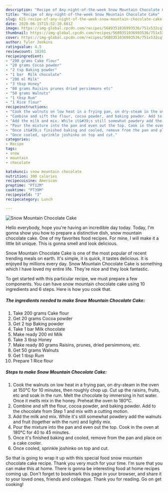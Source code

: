 ```yaml
---
description: "Recipe of Any-night-of-the-week Snow Mountain Chocolate Cake"
title: "Recipe of Any-night-of-the-week Snow Mountain Chocolate Cake"
slug: 621-recipe-of-any-night-of-the-week-snow-mountain-chocolate-cake
date: 2020-06-15T15:52:10.681Z
image: https://img-global.cpcdn.com/recipes/5689351036993536/751x532cq70/snow-mountain-chocolate-cake-recipe-main-photo.jpg
thumbnail: https://img-global.cpcdn.com/recipes/5689351036993536/751x532cq70/snow-mountain-chocolate-cake-recipe-main-photo.jpg
cover: https://img-global.cpcdn.com/recipes/5689351036993536/751x532cq70/snow-mountain-chocolate-cake-recipe-main-photo.jpg
author: Tyler Jenkins
ratingvalue: 4.5
reviewcount: 18201
recipeingredient:
- "200 grams Cake flour"
- "20 grams Cocoa powder"
- "2 tsp Baking powder"
- "1 bar  Milk chocolate"
- "200 ml Milk"
- "3 tbsp Honey"
- "80 grams Raisins prunes dried persimmons etc"
- "50 grams Walnuts"
- "1 tbsp Rum"
- "1 Rice flour"
recipeinstructions:
- "Cook the walnuts on low heat in a frying pan, on dry-steam in the oven at 150°C for 10 minutes, then roughly chop up. Cut up the raisins, fruits, etc and soak in the rum. Melt the chocolate by immersing in hot water. Once it melts mix in the honey. Preheat the oven to 180°C."
- "Combine and sift the flour, cocoa powder, and baking powder. Add to the chocolate from Step 1 and mix with a cutting motion."
- "Add the milk and mix. While it&#39;s still somewhat powdery add the walnuts and fruit (together with the rum) and lightly mix."
- "Pour the mixture into the pan and even out the top. Cook in the oven at 180°C for 40 to 45 minutes."
- "Once it&#39;s finished baking and cooled, remove from the pan and place on a cake cooler."
- "Once cooled, sprinkle joshinko on top and cut."
categories:
- Recipe
tags:
- snow
- mountain
- chocolate

katakunci: snow mountain chocolate 
nutrition: 300 calories
recipecuisine: American
preptime: "PT12M"
cooktime: "PT39M"
recipeyield: "3"
recipecategory: Lunch

---
```



![Snow Mountain Chocolate Cake](https://img-global.cpcdn.com/recipes/5689351036993536/751x532cq70/snow-mountain-chocolate-cake-recipe-main-photo.jpg)

Hello everybody, hope you're having an incredible day today. Today, I'm gonna show you how to prepare a distinctive dish, snow mountain chocolate cake. One of my favorites food recipes. For mine, I will make it a little bit unique. This is gonna smell and look delicious.

Snow Mountain Chocolate Cake is one of the most popular of recent trending meals on earth. It's simple, it is quick, it tastes delicious. It is enjoyed by millions every day. Snow Mountain Chocolate Cake is something which I have loved my entire life. They're nice and they look fantastic.




To get started with this particular recipe, we must prepare a few components. You can have snow mountain chocolate cake using 10 ingredients and 6 steps. Here is how you cook that.

<!--inarticleads1-->

##### The ingredients needed to make Snow Mountain Chocolate Cake:

1. Take 200 grams Cake flour
1. Get 20 grams Cocoa powder
1. Get 2 tsp Baking powder
1. Take 1 bar  Milk chocolate
1. Make ready 200 ml Milk
1. Take 3 tbsp Honey
1. Make ready 80 grams Raisins, prunes, dried persimmons, etc.
1. Get 50 grams Walnuts
1. Get 1 tbsp Rum
1. Prepare 1 Rice flour




<!--inarticleads2-->

##### Steps to make Snow Mountain Chocolate Cake:

1. Cook the walnuts on low heat in a frying pan, on dry-steam in the oven at 150°C for 10 minutes, then roughly chop up. Cut up the raisins, fruits, etc and soak in the rum. Melt the chocolate by immersing in hot water. Once it melts mix in the honey. Preheat the oven to 180°C.
1. Combine and sift the flour, cocoa powder, and baking powder. Add to the chocolate from Step 1 and mix with a cutting motion.
1. Add the milk and mix. While it&#39;s still somewhat powdery add the walnuts and fruit (together with the rum) and lightly mix.
1. Pour the mixture into the pan and even out the top. Cook in the oven at 180°C for 40 to 45 minutes.
1. Once it&#39;s finished baking and cooled, remove from the pan and place on a cake cooler.
1. Once cooled, sprinkle joshinko on top and cut.




So that is going to wrap it up with this special food snow mountain chocolate cake recipe. Thank you very much for your time. I'm sure that you can make this at home. There is gonna be interesting food at home recipes coming up. Don't forget to bookmark this page in your browser, and share it to your loved ones, friends and colleague. Thank you for reading. Go on get cooking!
